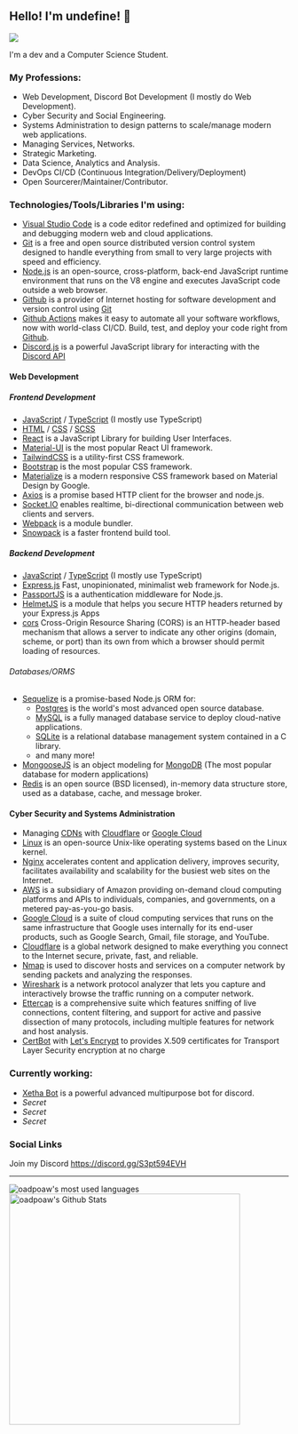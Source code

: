 ## Hello! I'm undefine! 👋
![](https://komarev.com/ghpvc/?username=oadpoaw&color=green)

I'm a dev and a Computer Science Student.

### My Professions:
- Web Development, Discord Bot Development (I mostly do Web Development).
- Cyber Security and Social Engineering.
- Systems Administration to design patterns to scale/manage modern web applications.
- Managing Services, Networks.
- Strategic Marketing.
- Data Science, Analytics and Analysis.
- DevOps CI/CD (Continuous Integration/Delivery/Deployment)
- Open Sourcerer/Maintainer/Contributor.

### Technologies/Tools/Libraries I'm using:
- [Visual Studio Code](https://code.visualstudio.com/) is a code editor redefined and optimized for building and debugging modern web and cloud applications.
- [Git](https://git-scm.com/) is a free and open source distributed version control system designed to handle everything from small to very large projects with speed and efficiency.
- [Node.js](https://nodejs.org/) is an open-source, cross-platform, back-end JavaScript runtime environment that runs on the V8 engine and executes JavaScript code outside a web browser.
- [Github](https://github.com) is a provider of Internet hosting for software development and version control using [Git](https://git-scm.com/)
- [Github Actions](https://github.com/features/actions) makes it easy to automate all your software workflows, now with world-class CI/CD. Build, test, and deploy your code right from [Github](https://github.com).
- [Discord.js](https://discord.js.org/) is a powerful JavaScript library for interacting with the [Discord API](https://discord.com/developers/docs)

#### Web Development

##### Frontend Development
- [JavaScript](https://en.wikipedia.org/wiki/JavaScript) / [TypeScript](https://en.wikipedia.org/wiki/TypeScript) (I mostly use TypeScript)
- [HTML](https://en.wikipedia.org/wiki/HTML) / [CSS](https://en.wikipedia.org/wiki/CSS) / [SCSS](https://en.wikipedia.org/wiki/Sass_(stylesheet_language))
- [React](https://reactjs.org/) is a JavaScript Library for building User Interfaces.
- [Material-UI](https://material-ui.com/) is the most popular React UI framework.
- [TailwindCSS](https://tailwindcss.com/) is a utility-first CSS framework.
- [Bootstrap](https://getbootstrap.com/) is the most popular CSS framework.
- [Materialize](https://materializecss.com/) is a modern responsive CSS framework based on Material Design by Google.
- [Axios](https://www.npmjs.com/package/axios) is a promise based HTTP client for the browser and node.js.
- [Socket.IO](https://socket.io/) enables realtime, bi-directional communication between web clients and servers.
- [Webpack](https://webpack.js.org/) is a module bundler.
- [Snowpack](http://snowpack.dev/) is a faster frontend build tool.

##### Backend Development
- [JavaScript](https://en.wikipedia.org/wiki/JavaScript) / [TypeScript](https://en.wikipedia.org/wiki/TypeScript) (I mostly use TypeScript)
- [Express.js](https://expressjs.com/) Fast, unopinionated, minimalist web framework for Node.js.
- [PassportJS](http://www.passportjs.org/) is a authentication middleware for Node.js.
- [HelmetJS](https://www.npmjs.com/package/helmet) is a module that helps you secure HTTP headers returned by your Express.js Apps
- [cors](https://www.npmjs.com/package/cors) Cross-Origin Resource Sharing (CORS) is an HTTP-header based mechanism that allows a server to indicate any other origins (domain, scheme, or port) than its own from which a browser should permit loading of resources.

###### Databases/ORMS
- [Sequelize](https://sequelize.org/) is a promise-based Node.js ORM for:
  - [Postgres](https://www.postgresql.org/) is the world's most advanced open source database.
  - [MySQL](https://www.mysql.com/) is a fully managed database service to deploy cloud-native applications.
  - [SQLite](https://www.sqlite.org/) is a relational database management system contained in a C library.
  - and many more!
- [MongooseJS](https://mongoosejs.com/) is an object modeling for [MongoDB](http://mongodb.com/) (The most popular database for modern applications)
- [Redis](https://redis.io/) is an open source (BSD licensed), in-memory data structure store, used as a database, cache, and message broker.

#### Cyber Security and Systems Administration
- Managing [CDNs](https://en.wikipedia.org/wiki/Content_delivery_network) with [Cloudflare](https://www.cloudflare.com/) or [Google Cloud](https://cloud.google.com/)
- [Linux](https://www.linux.org/) is an open-source Unix-like operating systems based on the Linux kernel.
- [Nginx](https://www.nginx.com/) accelerates content and application delivery, improves security, facilitates availability and scalability for the busiest web sites on the Internet.
- [AWS](https://aws.amazon.com/) is a subsidiary of Amazon providing on-demand cloud computing platforms and APIs to individuals, companies, and governments, on a metered pay-as-you-go basis.
- [Google Cloud](https://cloud.google.com/) is a suite of cloud computing services that runs on the same infrastructure that Google uses internally for its end-user products, such as Google Search, Gmail, file storage, and YouTube.
- [Cloudflare](https://www.cloudflare.com/) is a global network designed to make everything you connect to the Internet secure, private, fast, and reliable.
- [Nmap](https://nmap.org/) is used to discover hosts and services on a computer network by sending packets and analyzing the responses.
- [Wireshark](https://www.wireshark.org/) is a network protocol analyzer that lets you capture and interactively browse the traffic running on a computer network. 
- [Ettercap](https://www.ettercap-project.org/) is a comprehensive suite which features sniffing of live connections, content filtering, and support for active and passive dissection of many protocols, including multiple features for network and host analysis.
- [CertBot](https://certbot.eff.org/) with [Let's Encrypt](https://letsencrypt.org/) to provides X.509 certificates for Transport Layer Security encryption at no charge

### Currently working:
- [Xetha Bot](https://xetha-bot.me) is a powerful advanced multipurpose bot for discord.
- _Secret_
- _Secret_
- _Secret_

### Social Links

Join my Discord https://discord.gg/S3pt594EVH <br />

---

<img align="left" alt="oadpoaw's most used languages" src="https://github-readme-stats.vercel.app/api/top-langs/?username=oadpoaw&langs_count=12&layout=compact" />
<img align="center" alt="oadpoaw's Github Stats" src="https://github-readme-stats.vercel.app/api?username=oadpoaw&show_icons=true" width="416px"/>
